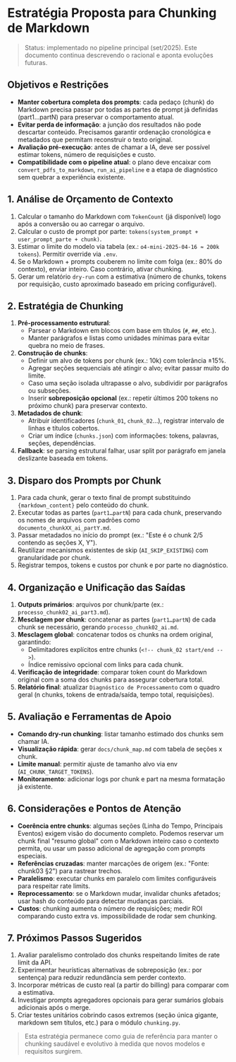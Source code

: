 # Estratégia Proposta para Chunking de Markdown

> Status: implementado no pipeline principal (set/2025). Este documento continua descrevendo o racional e aponta evoluções futuras.

## Objetivos e Restrições

- **Manter cobertura completa dos prompts**: cada pedaço (chunk) do Markdown precisa passar por todas as partes de prompt já definidas (part1…partN) para preservar o comportamento atual.
- **Evitar perda de informação**: a junção dos resultados não pode descartar conteúdo. Precisamos garantir ordenação cronológica e metadados que permitam reconstruir o texto original.
- **Avaliação pré-execução**: antes de chamar a IA, deve ser possível estimar tokens, número de requisições e custo.
- **Compatibilidade com o pipeline atual**: o plano deve encaixar com `convert_pdfs_to_markdown`, `run_ai_pipeline` e a etapa de diagnóstico sem quebrar a experiência existente.

## 1. Análise de Orçamento de Contexto

1. Calcular o tamanho do Markdown com `TokenCount` (já disponível) logo após a conversão ou ao carregar o arquivo.
2. Calcular o custo de prompt por parte: `tokens(system_prompt + user_prompt_parte + chunk)`.
3. Estimar o limite do modelo via tabela (ex.: `o4-mini-2025-04-16 ≈ 200k tokens`). Permitir override via `.env`.
4. Se o Markdown + prompts couberem no limite com folga (ex.: 80% do contexto), enviar inteiro. Caso contrário, ativar chunking.
5. Gerar um relatório `dry-run` com a estimativa (número de chunks, tokens por requisição, custo aproximado baseado em pricing configurável).

## 2. Estratégia de Chunking

1. **Pré-processamento estrutural**:
   - Parsear o Markdown em blocos com base em títulos (`#`, `##`, etc.).
   - Manter parágrafos e listas como unidades mínimas para evitar quebra no meio de frases.
2. **Construção de chunks**:
   - Definir um alvo de tokens por chunk (ex.: 10k) com tolerância ±15%.
   - Agregar seções sequenciais até atingir o alvo; evitar passar muito do limite.
   - Caso uma seção isolada ultrapasse o alvo, subdividir por parágrafos ou subseções.
   - Inserir **sobreposição opcional** (ex.: repetir últimos 200 tokens no próximo chunk) para preservar contexto.
3. **Metadados de chunk**:
   - Atribuir identificadores (`chunk_01`, `chunk_02`…), registrar intervalo de linhas e títulos cobertos.
   - Criar um índice (`chunks.json`) com informações: tokens, palavras, seções, dependências.
4. **Fallback**: se parsing estrutural falhar, usar split por parágrafo em janela deslizante baseada em tokens.

## 3. Disparo dos Prompts por Chunk

1. Para cada chunk, gerar o texto final de prompt substituindo `{markdown_content}` pelo conteúdo do chunk.
2. Executar todas as partes (`part1…partN`) para cada chunk, preservando os nomes de arquivos com padrões como `documento_chunkXX_ai_partY.md`.
3. Passar metadados no início do prompt (ex.: "Este é o chunk 2/5 contendo as seções X, Y").
4. Reutilizar mecanismos existentes de skip (`AI_SKIP_EXISTING`) com granularidade por chunk.
5. Registrar tempos, tokens e custos por chunk e por parte no diagnóstico.

## 4. Organização e Unificação das Saídas

1. **Outputs primários**: arquivos por chunk/parte (ex.: `processo_chunk02_ai_part3.md`).
2. **Mesclagem por chunk**: concatenar as partes (`part1…partN`) de cada chunk se necessário, gerando `processo_chunk02_ai.md`.
3. **Mesclagem global**: concatenar todos os chunks na ordem original, garantindo:
   - Delimitadores explícitos entre chunks (`<!-- chunk_02 start/end -->`).
   - Índice remissivo opcional com links para cada chunk.
4. **Verificação de integridade**: comparar token count do Markdown original com a soma dos chunks para assegurar cobertura total.
5. **Relatório final**: atualizar `Diagnóstico de Processamento` com o quadro geral (n chunks, tokens de entrada/saída, tempo total, requisições).

## 5. Avaliação e Ferramentas de Apoio

- **Comando dry-run chunking**: listar tamanho estimado dos chunks sem chamar IA.
- **Visualização rápida**: gerar `docs/chunk_map.md` com tabela de seções x chunk.
- **Limite manual**: permitir ajuste de tamanho alvo via env (`AI_CHUNK_TARGET_TOKENS`).
- **Monitoramento**: adicionar logs por chunk e part na mesma formatação já existente.

## 6. Considerações e Pontos de Atenção

- **Coerência entre chunks**: algumas seções (Linha do Tempo, Principais Eventos) exigem visão do documento completo. Podemos reservar um chunk final "resumo global" com o Markdown inteiro caso o contexto permita, ou usar um passo adicional de agregação com prompts especiais.
- **Referências cruzadas**: manter marcações de origem (ex.: "Fonte: chunk03 §2") para rastrear trechos.
- **Paralelismo**: executar chunks em paralelo com limites configuráveis para respeitar rate limits.
- **Reprocessamento**: se o Markdown mudar, invalidar chunks afetados; usar hash do conteúdo para detectar mudanças parciais.
- **Custos**: chunking aumenta o número de requisições; medir ROI comparando custo extra vs. impossibilidade de rodar sem chunking.

## 7. Próximos Passos Sugeridos

1. Avaliar paralelismo controlado dos chunks respeitando limites de rate limit da API.
2. Experimentar heurísticas alternativas de sobreposição (ex.: por sentença) para reduzir redundância sem perder contexto.
3. Incorporar métricas de custo real (a partir do billing) para comparar com a estimativa.
4. Investigar prompts agregadores opcionais para gerar sumários globais adicionais após o merge.
5. Criar testes unitários cobrindo casos extremos (seção única gigante, markdown sem títulos, etc.) para o módulo `chunking.py`.

> Esta estratégia permanece como guia de referência para manter o chunking saudável e evolutivo à medida que novos modelos e requisitos surgirem.
